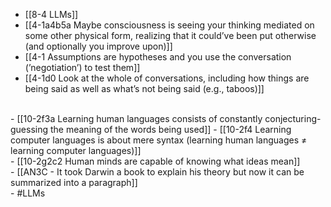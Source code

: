 - [[8-4 LLMs]]
- [[4-1a4b5a Maybe consciousness is seeing your thinking mediated on some other physical form, realizing that it could’ve been put otherwise (and optionally you improve upon)]]
- [[4-1 Assumptions are hypotheses and you use the conversation (’negotiation’) to test them]]
- [[4-1d0 Look at the whole of conversations, including how things are being said as well as what’s not being said (e.g., taboos)]]
<br>
- [[10-2f3a Learning human languages consists of constantly conjecturing-guessing the meaning of the words being used]]
- [[10-2f4 Learning computer languages is about mere syntax (learning human languages ≠ learning computer languages)]]
<br>
- [[10-2g2c2 Human minds are capable of knowing what ideas mean]]
<br>
- [[AN3C - It took Darwin a book to explain his theory but now it can be summarized into a paragraph]]
<br>
- #LLMs
